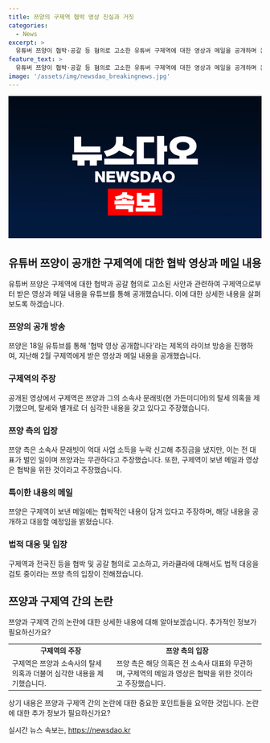 ```yaml
---
title: 쯔양의 구제역 협박 영상 진실과 거짓
categories:
  - News
excerpt: >
  유튜버 쯔양이 협박·공갈 등 혐의로 고소한 유튜버 구제역에 대한 영상과 메일을 공개하며 논란이 확산되고 있다. 쯔양은 구제역의 혐의를 부인하고, 자신의 전 남자친구 이모씨 측 법률대리인이 해당 내용을 제보했다고 주장했다. 녹취록을 토대로 쯔양 측이 금품을 지급했다는 주장이 제기되고 있으며, 이에 대해 쯔양 측은 법적 대응을 적극적으로 검토 중이라고 밝혔다. 회사의 탈세 의혹과 관련하여도 논란이 이어지고 있으나, 쯔양은 소속사의 사정과는 무관하다고 주장하고 있다.
feature_text: >
  유튜버 쯔양이 협박·공갈 등 혐의로 고소한 유튜버 구제역에 대한 영상과 메일을 공개하며 논란이 확산되고 있다. 쯔양은 구제역의 혐의를 부인하고, 자신의 전 남자친구 이모씨 측 법률대리인이 해당 내용을 제보했다고 주장했다. 녹취록을 토대로 쯔양 측이 금품을 지급했다는 주장이 제기되고 있으며, 이에 대해 쯔양 측은 법적 대응을 적극적으로 검토 중이라고 밝혔다. 회사의 탈세 의혹과 관련하여도 논란이 이어지고 있으나, 쯔양은 소속사의 사정과는 무관하다고 주장하고 있다.
image: '/assets/img/newsdao_breakingnews.jpg'
---
```


<p><img src="/assets/img/newsdao_breakingnews.jpg" alt="pcversion 속보" /></p>

<h2 data-ke-size="size26">유튜버 쯔양이 공개한 구제역에 대한 협박 영상과 메일 내용</h2>

<p data-ke-size="size16">유튜버 쯔양은 구제역에 대한 협박과 공갈 혐의로 고소된 사안과 관련하여 구제역으로부터 받은 영상과 메일 내용을 유튜브를 통해 공개했습니다. 이에 대한 상세한 내용을 살펴보도록 하겠습니다.</p>

<h3>쯔양의 공개 방송</h3>

<p data-ke-size="size16">쯔양은 18일 유튜브를 통해 '협박 영상 공개합니다'라는 제목의 라이브 방송을 진행하여, 지난해 2월 구제역에게 받은 영상과 메일 내용을 공개했습니다.</p>

<h3>구제역의 주장</h3>

<p data-ke-size="size16">공개된 영상에서 구제역은 쯔양과 그의 소속사 문래빗(현 가든미디어)의 탈세 의혹을 제기했으며, 탈세와 별개로 더 심각한 내용을 갖고 있다고 주장했습니다.</p>

<h3>쯔양 측의 입장</h3>

<p data-ke-size="size16">쯔양 측은 소속사 문래빗이 억대 사업 소득을 누락 신고해 추징금을 냈지만, 이는 전 대표가 벌인 일이며 쯔양과는 무관하다고 주장했습니다. 또한, 구제역이 보낸 메일과 영상은 협박을 위한 것이라고 주장했습니다.</p>

<h3>특이한 내용의 메일</h3>

<p data-ke-size="size16">쯔양은 구제역이 보낸 메일에는 협박적인 내용이 담겨 있다고 주장하며, 해당 내용을 공개하고 대응할 예정임을 밝혔습니다.</p>

<h3>법적 대응 및 입장</h3>

<p data-ke-size="size16">구제역과 전국진 등을 협박 및 공갈 혐의로 고소하고, 카라큘라에 대해서도 법적 대응을 검토 중이라는 쯔양 측의 입장이 전해졌습니다.</p>

<h2 data-ke-size="size26">쯔양과 구제역 간의 논란</h2>

<p data-ke-size="size16">쯔양과 구제역 간의 논란에 대한 상세한 내용에 대해 알아보겠습니다. 추가적인 정보가 필요하신가요?</p>

<table>
    <tr>
        <td style="text-align: center; height: 17px;"><b>구제역의 주장</b></td>
        <td style="text-align: center; height: 17px;"><b>쯔양 측의 입장</b></td>
    </tr>
    <tr>
        <td>구제역은 쯔양과 소속사의 탈세 의혹과 더불어 심각한 내용을 제기했습니다.</td>
        <td>쯔양 측은 해당 의혹은 전 소속사 대표와 무관하며, 구제역의 메일과 영상은 협박을 위한 것이라고 주장했습니다.</td>
    </tr>
</table>

<p data-ke-size="size16">상기 내용은 쯔양과 구제역 간의 논란에 대한 중요한 포인트들을 요약한 것입니다. 논란에 대한 추가 정보가 필요하신가요?</p>
실시간 뉴스 속보는, <a href="https://newsdao.kr" rel="dofollow">https://newsdao.kr</a>


